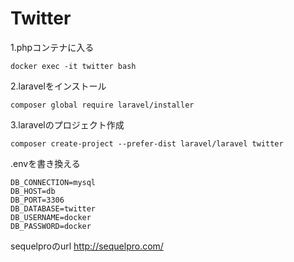 # Twitter

1.phpコンテナに入る
```
docker exec -it twitter bash
```

2.laravelをインストール
```
composer global require laravel/installer
```

3.laravelのプロジェクト作成
```
composer create-project --prefer-dist laravel/laravel twitter
```

.envを書き換える
```
DB_CONNECTION=mysql
DB_HOST=db
DB_PORT=3306
DB_DATABASE=twitter
DB_USERNAME=docker
DB_PASSWORD=docker
```

sequelproのurl http://sequelpro.com/
